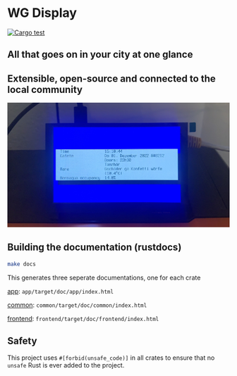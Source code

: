 # WG Display

[![Cargo test](https://github.com/eliabieri/wg_display/actions/workflows/cargo_test.yml/badge.svg)](https://github.com/eliabieri/wg_display/actions/workflows/cargo_test.yml)

## All that goes on in your city at one glance

## Extensible, open-source and connected to the local community

![WG Display image front](docs/images/wg_display.jpg)

## Building the documentation (rustdocs)

```bash
make docs
```

This generates three seperate documentations, one for each crate

[app](app/target/doc/wg_display/index.html): ```app/target/doc/app/index.html```

[common](common/target/doc/common/index.html): ```common/target/doc/common/index.html```

[frontend](frontend/target/doc/frontend/index.html): ```frontend/target/doc/frontend/index.html```

## Safety

This project uses `#[forbid(unsafe_code)]` in all crates to ensure that no `unsafe` Rust is ever added to the project.
